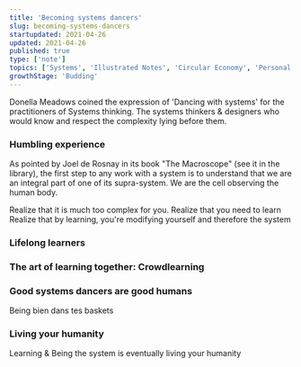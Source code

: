 ```yaml
---
title: 'Becoming systems dancers'
slug: becoming-systems-dancers
startupdated: 2021-04-26
updated: 2021-04-26
published: true
type: ['note']
topics: ['Systems', 'Illustrated Notes', 'Circular Economy', 'Personal development']
growthStage: 'Budding'
---
```


Donella Meadows coined the expression of 'Dancing with systems' for the practitioners of Systems thinking. The systems thinkers & designers who would know and respect the complexity lying before them. 

### Humbling experience
As pointed by Joel de Rosnay in its book "The Macroscope" (see it in the library), the first step to any work with a system is to understand that we are an integral part of one of its supra-system. We are the cell observing the human body. 

Realize that it is much too complex for you.
Realize that you need to learn
Realize that by learning, you're modifying yourself and therefore the system

### Lifelong learners

### The art of learning together: Crowdlearning

### Good systems dancers are good humans
Being bien dans tes baskets

### Living your humanity
Learning & Being the system is eventually living your humanity